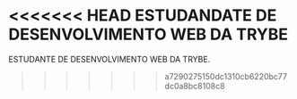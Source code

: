<<<<<<< HEAD
ESTUDANDATE DE DESENVOLVIMENTO WEB DA TRYBE
=======
ESTUDANTE DE DESENVOLVIMENTO WEB DA TRYBE.
>>>>>>> a7290275150dc1310cb6220bc77dc0a8bc8108c8
